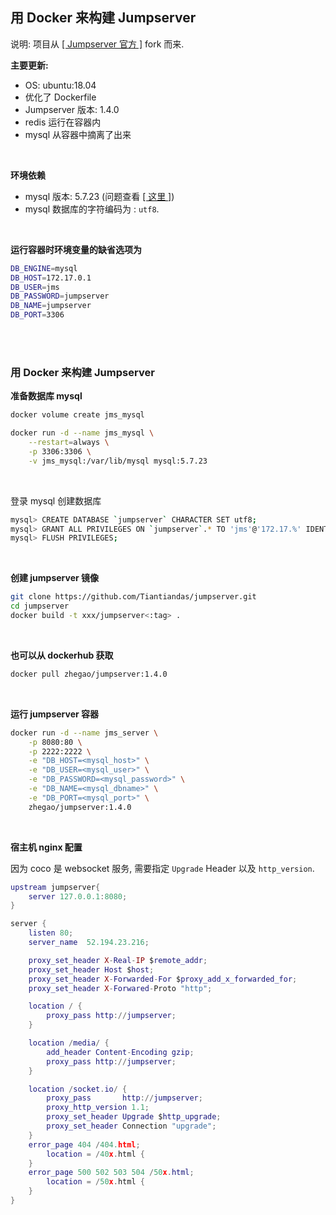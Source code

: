 ## 用 Docker 来构建 Jumpserver

说明: 项目从 [[ Jumpserver 官方 ]](https://github.com/jumpserver/jumpserver.git) fork 而来.
<br>

**主要更新:**

- OS: ubuntu:18.04
- 优化了 Dockerfile
- Jumpserver 版本: 1.4.0
- redis 运行在容器内
- mysql 从容器中摘离了出来
<br>

**环境依赖**

- mysql 版本: 5.7.23  (问题查看 [[ 这里 ]](https://github.com/jumpserver/jumpserver/issues/1654))
- mysql 数据库的字符编码为 : `utf8`. 
<br>

**运行容器时环境变量的缺省选项为**

```sh
DB_ENGINE=mysql
DB_HOST=172.17.0.1
DB_USER=jms
DB_PASSWORD=jumpserver
DB_NAME=jumpserver
DB_PORT=3306
```
<br><br>


### 用 Docker 来构建 Jumpserver

**准备数据库 mysql**

```sh
docker volume create jms_mysql

docker run -d --name jms_mysql \
    --restart=always \
    -p 3306:3306 \
    -v jms_mysql:/var/lib/mysql mysql:5.7.23
```
<br>

登录 mysql 创建数据库

```sh
mysql> CREATE DATABASE `jumpserver` CHARACTER SET utf8;
mysql> GRANT ALL PRIVILEGES ON `jumpserver`.* TO 'jms'@'172.17.%' IDENTIFIED BY "jumpserver";
mysql> FLUSH PRIVILEGES;
```
<br>

**创建 jumpserver 镜像**
```sh
git clone https://github.com/Tiantiandas/jumpserver.git
cd jumpserver
docker build -t xxx/jumpserver<:tag> .
```
<br>

**也可以从 dockerhub 获取**

```sh
docker pull zhegao/jumpserver:1.4.0
```
<br>

**运行 jumpserver 容器**

```bash
docker run -d --name jms_server \
    -p 8080:80 \
    -p 2222:2222 \
    -e "DB_HOST=<mysql_host>" \
    -e "DB_USER=<mysql_user>" \
    -e "DB_PASSWORD=<mysql_password>" \
    -e "DB_NAME=<mysql_dbname>" \
    -e "DB_PORT=<mysql_port>" \
    zhegao/jumpserver:1.4.0
```
<br>

**宿主机 nginx 配置**

因为 coco 是 websocket 服务, 需要指定 `Upgrade` Header 以及 `http_version`.

```lua
upstream jumpserver{
    server 127.0.0.1:8080;
}

server {
    listen 80;
    server_name  52.194.23.216;

    proxy_set_header X-Real-IP $remote_addr;
    proxy_set_header Host $host;
    proxy_set_header X-Forwarded-For $proxy_add_x_forwarded_for;
    proxy_set_header X-Forwared-Proto "http";

    location / {
        proxy_pass http://jumpserver;
    }

    location /media/ {
        add_header Content-Encoding gzip;
        proxy_pass http://jumpserver;
    }

    location /socket.io/ {
        proxy_pass       http://jumpserver;
        proxy_http_version 1.1;
        proxy_set_header Upgrade $http_upgrade;
        proxy_set_header Connection "upgrade";
    }
    error_page 404 /404.html;
        location = /40x.html {
    }
    error_page 500 502 503 504 /50x.html;
        location = /50x.html {
    }
}
```
